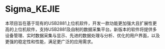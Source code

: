 # Sigma_KEJIE
本项目旨在基于现有的USB2881上位机软件，开发一款功能更加强大且扩展性更高的上位机软件，支持USB2881及自制的数据采集平台。新版本的软件将提供多设备管理、实时数据采集与显示、先进的数据处理与分析、优化的用户界面，以及更强的稳定性和性能，满足更广泛的应用需求。
